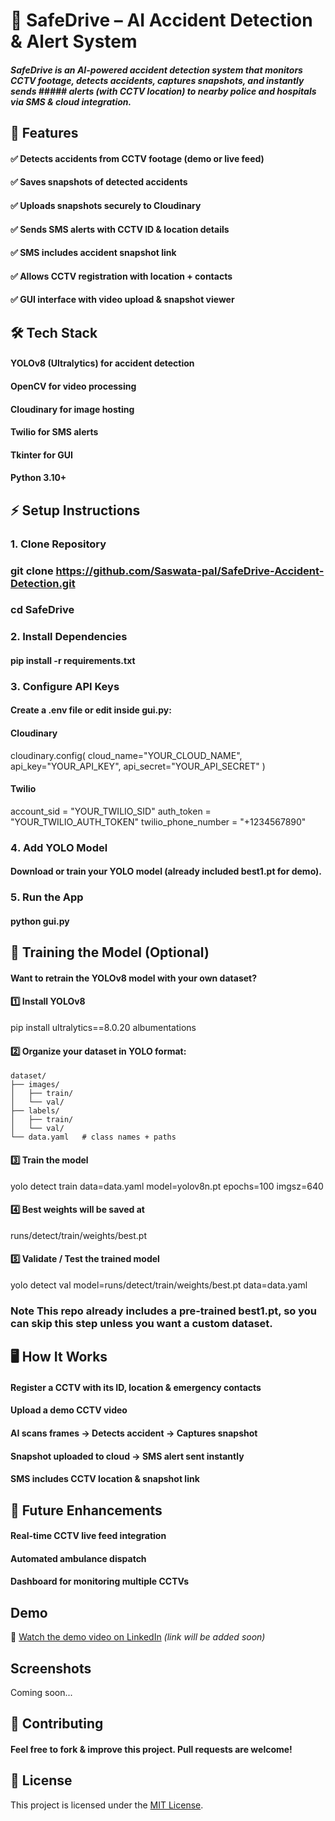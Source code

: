 # 🚦 SafeDrive – AI Accident Detection & Alert System
##### SafeDrive is an AI-powered accident detection system that monitors CCTV footage, detects accidents, captures snapshots, and instantly sends ##### alerts (with CCTV location) to nearby police and hospitals via SMS & cloud integration.

## 📸 Features
#### ✅ Detects accidents from CCTV footage (demo or live feed)
#### ✅ Saves snapshots of detected accidents
#### ✅ Uploads snapshots securely to Cloudinary
#### ✅ Sends SMS alerts with CCTV ID & location details
#### ✅ SMS includes accident snapshot link
#### ✅ Allows CCTV registration with location + contacts
#### ✅ GUI interface with video upload & snapshot viewer
 
## 🛠 Tech Stack
#### YOLOv8 (Ultralytics) for accident detection
#### OpenCV for video processing
#### Cloudinary for image hosting
#### Twilio for SMS alerts
#### Tkinter for GUI
#### Python 3.10+

## ⚡ Setup Instructions
### 1️. Clone Repository

### git clone https://github.com/Saswata-pal/SafeDrive-Accident-Detection.git
### cd SafeDrive

### 2️. Install Dependencies

#### pip install -r requirements.txt

### 3️. Configure API Keys
#### Create a .env file or edit inside gui.py:

#### Cloudinary
cloudinary.config(
    cloud_name="YOUR_CLOUD_NAME",
    api_key="YOUR_API_KEY",
    api_secret="YOUR_API_SECRET"
)

#### Twilio
account_sid = "YOUR_TWILIO_SID"
auth_token = "YOUR_TWILIO_AUTH_TOKEN"
twilio_phone_number = "+1234567890"

### 4️. Add YOLO Model
#### Download or train your YOLO model (already included best1.pt for demo).

### 5️. Run the App
#### python gui.py

## 🔄 Training the Model (Optional)

#### Want to retrain the YOLOv8 model with your own dataset?

#### 1️⃣ Install YOLOv8
pip install ultralytics==8.0.20 albumentations
#### 2️⃣ Organize your dataset in YOLO format:
```
dataset/
├── images/
│   ├── train/
│   └── val/
├── labels/
│   ├── train/
│   └── val/
└── data.yaml   # class names + paths
```

#### 3️⃣ Train the model
yolo detect train data=data.yaml model=yolov8n.pt epochs=100 imgsz=640
#### 4️⃣ Best weights will be saved at
runs/detect/train/weights/best.pt
#### 5️⃣ Validate / Test the trained model
yolo detect val model=runs/detect/train/weights/best.pt data=data.yaml

### Note This repo already includes a pre-trained best1.pt, so you can skip this step unless you want a custom dataset.



## 🖥 How It Works
#### Register a CCTV with its ID, location & emergency contacts
#### Upload a demo CCTV video
#### AI scans frames → Detects accident → Captures snapshot
#### Snapshot uploaded to cloud → SMS alert sent instantly
#### SMS includes CCTV location & snapshot link

## 🚀 Future Enhancements
#### Real-time CCTV live feed integration
#### Automated ambulance dispatch
#### Dashboard for monitoring multiple CCTVs

## Demo

🎥 [Watch the demo video on LinkedIn](#) *(link will be added soon)*

## Screenshots

Coming soon...


## 🤝 Contributing
#### Feel free to fork & improve this project. Pull requests are welcome!

  
## 📝 License  
This project is licensed under the [MIT License](LICENSE).  

